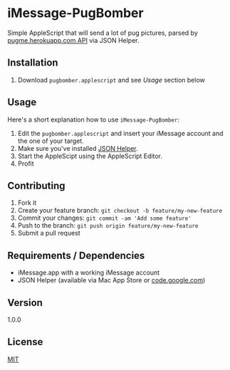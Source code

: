 # iMessage-PugBomber

Simple AppleScript that will send a lot of pug pictures, parsed by [pugme.herokuapp.com API](http://pugme.herokuapp.com/random) via JSON Helper.

## Installation

1. Download `pugbomber.applescript` and see *Usage* section below

## Usage

Here's a short explanation how to use `iMessage-PugBomber`:

1. Edit the `pugbomber.applescript` and insert your iMessage account and the one of your target.
2. Make sure you've installed [JSON Helper](https://itunes.apple.com/de/app/json-helper-for-applescript/id453114608?mt=12).
3. Start the AppleScipt using the AppleScript Editor.
4. Profit

## Contributing

1. Fork it
2. Create your feature branch: `git checkout -b feature/my-new-feature`
3. Commit your changes: `git commit -am 'Add some feature'`
4. Push to the branch: `git push origin feature/my-new-feature`
5. Submit a pull request

## Requirements / Dependencies

* iMessage.app with a working iMessage account
* JSON Helper (available via Mac App Store or [code.google.com](https://code.google.com/p/json-helper/))

## Version

1.0.0

## License

[MIT](LICENSE)
